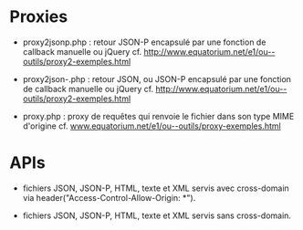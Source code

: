 Proxies
========

* proxy2jsonp.php : retour JSON-P encapsulé par une fonction de callback manuelle ou jQuery
cf. http://www.equatorium.net/e1/ou--outils/proxy2-exemples.html

* proxy2json-.php : retour JSON, ou JSON-P encapsulé par une fonction de callback manuelle ou jQuery
cf. http://www.equatorium.net/e1/ou--outils/proxy2-exemples.html

* proxy.php : proxy de requêtes qui renvoie le fichier dans son type MIME d'origine
cf. www.equatorium.net/e1/ou--outils/proxy-exemples.html



APIs
========

* fichiers JSON, JSON-P, HTML, texte et XML servis avec cross-domain via header("Access-Control-Allow-Origin: *").

* fichiers JSON, JSON-P, HTML, texte et XML servis sans cross-domain.